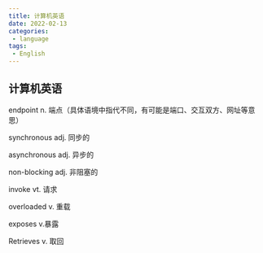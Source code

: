 ```yaml
---
title: 计算机英语
date: 2022-02-13
categories:
 - language
tags:
 - English
---
```


## 计算机英语

endpoint  n. 端点（具体语境中指代不同，有可能是端口、交互双方、网址等意思）

synchronous adj. 同步的

asynchronous adj. 异步的

non-blocking adj. 非阻塞的

invoke vt. 请求

overloaded v. 重载

exposes v.暴露

Retrieves v. 取回

